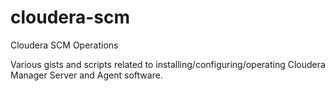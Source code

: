 # cloudera-scm
Cloudera SCM Operations

Various gists and scripts related to installing/configuring/operating Cloudera Manager Server and Agent software.

